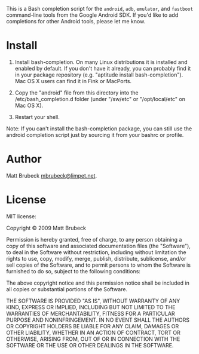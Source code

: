 This is a Bash completion script for the `android`, `adb`, `emulator`, and `fastboot`
command-line tools from the Google Android SDK.  If you'd like to add
completions for other Android tools, please let me know.

Install
=======

1. Install bash-completion.  On many Linux distributions it is installed and
   enabled by default.  If you don't have it already, you can probably find it
   in your package repository (e.g. "aptitude install bash-completion").  Mac
   OS X users can find it in Fink or MacPorts.

2. Copy the "android" file from this directory into the /etc/bash_completion.d
   folder (under "/sw/etc" or "/opt/local/etc" on Mac OS X).

3. Restart your shell.

Note: If you can't install the bash-completion package, you can still use the
android completion script just by sourcing it from your bashrc or profile.

Author
======

Matt Brubeck <mbrubeck@limpet.net>.

License
=======

MIT license:

Copyright &copy; 2009 Matt Brubeck

Permission is hereby granted, free of charge, to any person obtaining a copy
of this software and associated documentation files (the "Software"), to deal
in the Software without restriction, including without limitation the rights
to use, copy, modify, merge, publish, distribute, sublicense, and/or sell
copies of the Software, and to permit persons to whom the Software is
furnished to do so, subject to the following conditions:

The above copyright notice and this permission notice shall be included in
all copies or substantial portions of the Software.

THE SOFTWARE IS PROVIDED "AS IS", WITHOUT WARRANTY OF ANY KIND, EXPRESS OR
IMPLIED, INCLUDING BUT NOT LIMITED TO THE WARRANTIES OF MERCHANTABILITY,
FITNESS FOR A PARTICULAR PURPOSE AND NONINFRINGEMENT. IN NO EVENT SHALL THE
AUTHORS OR COPYRIGHT HOLDERS BE LIABLE FOR ANY CLAIM, DAMAGES OR OTHER
LIABILITY, WHETHER IN AN ACTION OF CONTRACT, TORT OR OTHERWISE, ARISING FROM,
OUT OF OR IN CONNECTION WITH THE SOFTWARE OR THE USE OR OTHER DEALINGS IN
THE SOFTWARE.

